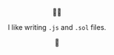 <div align="center">
    <p>👋🏻</p>
    <p>I like writing <code>.js</code> and <code>.sol</code> files.</p>
    <p>🚀</p>
</div>
